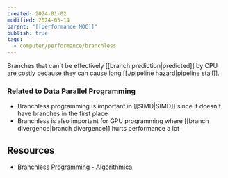 ```yaml
---
created: 2024-01-02
modified: 2024-03-14
parent: "[[performance MOC]]"
publish: true
tags:
  - computer/performance/branchless
---
```

Branches that can't be effectively [[branch prediction|predicted]] by CPU are costly because they can cause long [[./pipeline hazard|pipeline stall]].

### Related to Data Parallel Programming
- Branchless programming is important in [[SIMD|SIMD]] since it doesn't have branches in the first place
- Branchless is also important for GPU programming where [[branch divergence|branch divergence]] hurts performance a lot

## Resources
- [Branchless Programming - Algorithmica](https://en.algorithmica.org/hpc/pipelining/branchless/)